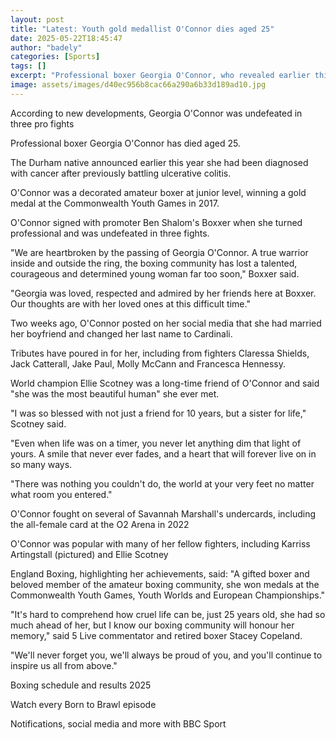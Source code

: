 ```yaml
---
layout: post
title: "Latest: Youth gold medallist O'Connor dies aged 25"
date: 2025-05-22T18:45:47
author: "badely"
categories: [Sports]
tags: []
excerpt: "Professional boxer Georgia O'Connor, who revealed earlier this year she had been diagnosed with cancer, dies aged 25."
image: assets/images/d40ec956b8cac66a290a6b33d189ad10.jpg
---
```


According to new developments, Georgia O'Connor was undefeated in three pro fights

Professional boxer Georgia O'Connor has died aged 25.

The Durham native announced earlier this year she had been diagnosed with cancer after previously battling ulcerative colitis.

O'Connor was a decorated amateur boxer at junior level, winning a gold medal at the Commonwealth Youth Games in 2017.

O'Connor signed with promoter Ben Shalom's Boxxer when she turned professional and was undefeated in three fights.

"We are heartbroken by the passing of Georgia O'Connor. A true warrior inside and outside the ring, the boxing community has lost a talented, courageous and determined young woman far too soon," Boxxer said.

"Georgia was loved, respected and admired by her friends here at Boxxer. Our thoughts are with her loved ones at this difficult time."

Two weeks ago, O'Connor posted on her social media that she had married her boyfriend and changed her last name to Cardinali.

Tributes have poured in for her, including from fighters Claressa Shields, Jack Catterall, Jake Paul, Molly McCann and Francesca Hennessy.

World champion Ellie Scotney was a long-time friend of O'Connor and said "she was the most beautiful human" she ever met.

"I was so blessed with not just a friend for 10 years, but a sister for life," Scotney said.

"Even when life was on a timer, you never let anything dim that light of yours. A smile that never ever fades, and a heart that will forever live on in so many ways. 

"There was nothing you couldn't do, the world at your very feet no matter what room you entered."

O'Connor fought on several of Savannah Marshall's undercards, including the all-female card at the O2 Arena in 2022

O'Connor was popular with many of her fellow fighters, including Karriss Artingstall (pictured) and Ellie Scotney

England Boxing, highlighting her achievements, said: "A gifted boxer and beloved member of the amateur boxing community, she won medals at the Commonwealth Youth Games, Youth Worlds and European Championships."

"It's hard to comprehend how cruel life can be, just 25 years old, she had so much ahead of her, but I know our boxing community will honour her memory," said 5 Live commentator and retired boxer Stacey Copeland.

"We'll never forget you, we'll always be proud of you, and you'll continue to inspire us all from above."

Boxing schedule and results 2025

Watch every Born to Brawl episode

Notifications, social media and more with BBC Sport

